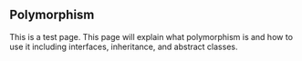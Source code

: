 ## Polymorphism
This is a test page. This page will explain what polymorphism is and how to use it including interfaces, inheritance, and abstract classes.
